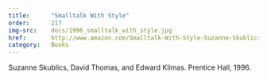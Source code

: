 ```yaml
---
title:      "Smalltalk With Style"
order:      217
img-src:    docs/1996_smalltalk_with_style.jpg
href:       http://www.amazon.com/Smalltalk-With-Style-Suzanne-Skublics/dp/0131655493
category:   Books
---
```

Suzanne Skublics, David Thomas, and Edward Klimas. Prentice Hall, 1996.
